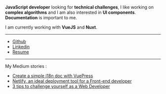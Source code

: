 __JavaScript developer__ looking for __technical challenges__, I like working on __complex algorithms__ and I am also interested in __UI components__. __Documentation__ is important to me.

I am currently working with __VueJS__ and __Nuxt__.

____

- [Github](https://github.com/Assitan)
- [Linkedin](https://www.linkedin.com/in/assitank)
- <a href="/assitan-kone-en.pdf" target="_blank">Resume</a>

____

My Medium stories :

- [Create a simple i18n doc with VuePress](https://medium.com/@assitan/create-a-simple-i18n-doc-with-vuepress-abf55a8eecd0)
- [Netlify, an ideal deployment tool for a Front-end developer](https://medium.com/@assitan/netlify-ideal-deployment-tool-for-a-front-end-developer-46220d3bbd86)
- [3 tips to challenge yourself as a Web Developer](https://medium.com/@assitan/3-tips-to-challenge-yourself-as-a-web-developer-bebef98e9154)